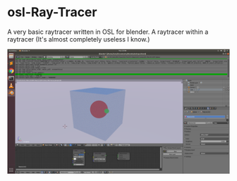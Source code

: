 # osl-Ray-Tracer
A very basic raytracer written in OSL for blender.
A raytracer within a raytracer (It's almost completely useless I know.)

![result_img](https://github.com/toashby/osl-Ray-Tracer/blob/master/result.png)
